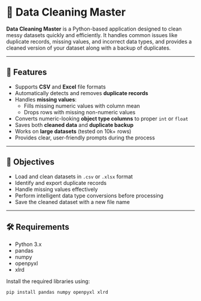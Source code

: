 # 🧹 Data Cleaning Master

**Data Cleaning Master** is a Python-based application designed to clean messy datasets quickly and efficiently. It handles common issues like duplicate records, missing values, and incorrect data types, and provides a cleaned version of your dataset along with a backup of duplicates.

---

## 🚀 Features

- Supports **CSV** and **Excel** file formats
- Automatically detects and removes **duplicate records**
- Handles **missing values**:
  - Fills missing numeric values with column mean
  - Drops rows with missing non-numeric values
- Converts numeric-looking **object type columns** to proper `int` or `float`
- Saves both **cleaned data** and **duplicate backup**
- Works on **large datasets** (tested on 10k+ rows)
- Provides clear, user-friendly prompts during the process

---

## 📌 Objectives

- Load and clean datasets in `.csv` or `.xlsx` format
- Identify and export duplicate records
- Handle missing values effectively
- Perform intelligent data type conversions before processing
- Save the cleaned dataset with a new file name

---

## 🛠️ Requirements

- Python 3.x
- pandas
- numpy
- openpyxl
- xlrd

Install the required libraries using:

```bash
pip install pandas numpy openpyxl xlrd














